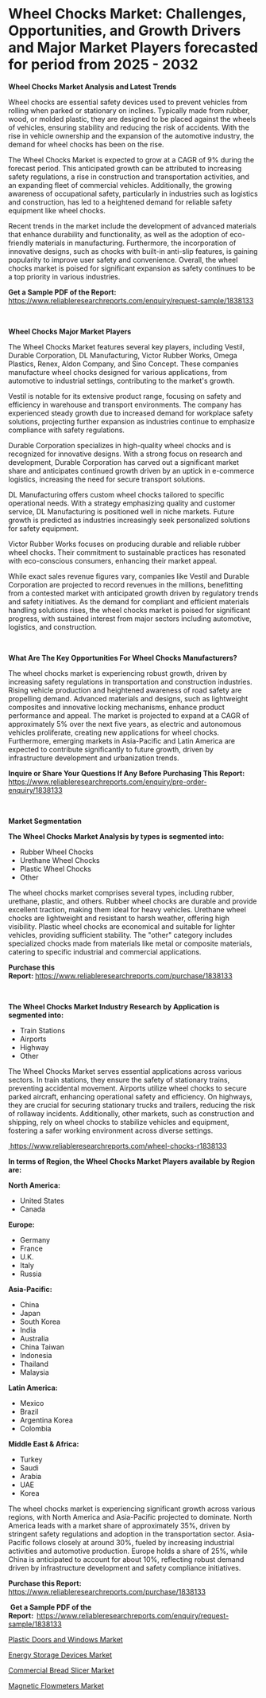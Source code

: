 <p><h1>Wheel Chocks Market: Challenges, Opportunities, and Growth Drivers and Major Market Players forecasted for period from 2025 - 2032</h1></p><p><strong>Wheel Chocks Market Analysis and Latest Trends</strong></p>
<p><p>Wheel chocks are essential safety devices used to prevent vehicles from rolling when parked or stationary on inclines. Typically made from rubber, wood, or molded plastic, they are designed to be placed against the wheels of vehicles, ensuring stability and reducing the risk of accidents. With the rise in vehicle ownership and the expansion of the automotive industry, the demand for wheel chocks has been on the rise.</p><p>The Wheel Chocks Market is expected to grow at a CAGR of 9% during the forecast period. This anticipated growth can be attributed to increasing safety regulations, a rise in construction and transportation activities, and an expanding fleet of commercial vehicles. Additionally, the growing awareness of occupational safety, particularly in industries such as logistics and construction, has led to a heightened demand for reliable safety equipment like wheel chocks.</p><p>Recent trends in the market include the development of advanced materials that enhance durability and functionality, as well as the adoption of eco-friendly materials in manufacturing. Furthermore, the incorporation of innovative designs, such as chocks with built-in anti-slip features, is gaining popularity to improve user safety and convenience. Overall, the wheel chocks market is poised for significant expansion as safety continues to be a top priority in various industries.</p></p>
<p><strong>Get a Sample PDF of the Report:&nbsp;</strong> <a href="https://www.reliableresearchreports.com/enquiry/request-sample/1838133?utm_campaign=38&utm_medium=2&utm_source=Github&utm_content=ia&utm_term=18022025&utm_id=wheel-chocks">https://www.reliableresearchreports.com/enquiry/request-sample/1838133</a></p>
<p>&nbsp;</p>
<p><strong>Wheel Chocks Major Market Players</strong></p>
<p><p>The Wheel Chocks Market features several key players, including Vestil, Durable Corporation, DL Manufacturing, Victor Rubber Works, Omega Plastics, Renex, Aldon Company, and Sino Concept. These companies manufacture wheel chocks designed for various applications, from automotive to industrial settings, contributing to the market's growth.</p><p>Vestil is notable for its extensive product range, focusing on safety and efficiency in warehouse and transport environments. The company has experienced steady growth due to increased demand for workplace safety solutions, projecting further expansion as industries continue to emphasize compliance with safety regulations.</p><p>Durable Corporation specializes in high-quality wheel chocks and is recognized for innovative designs. With a strong focus on research and development, Durable Corporation has carved out a significant market share and anticipates continued growth driven by an uptick in e-commerce logistics, increasing the need for secure transport solutions.</p><p>DL Manufacturing offers custom wheel chocks tailored to specific operational needs. With a strategy emphasizing quality and customer service, DL Manufacturing is positioned well in niche markets. Future growth is predicted as industries increasingly seek personalized solutions for safety equipment.</p><p>Victor Rubber Works focuses on producing durable and reliable rubber wheel chocks. Their commitment to sustainable practices has resonated with eco-conscious consumers, enhancing their market appeal.</p><p>While exact sales revenue figures vary, companies like Vestil and Durable Corporation are projected to record revenues in the millions, benefitting from a contested market with anticipated growth driven by regulatory trends and safety initiatives. As the demand for compliant and efficient materials handling solutions rises, the wheel chocks market is poised for significant progress, with sustained interest from major sectors including automotive, logistics, and construction.</p></p>
<p>&nbsp;</p>
<p><strong>What Are The Key Opportunities For Wheel Chocks Manufacturers?</strong></p>
<p><p>The wheel chocks market is experiencing robust growth, driven by increasing safety regulations in transportation and construction industries. Rising vehicle production and heightened awareness of road safety are propelling demand. Advanced materials and designs, such as lightweight composites and innovative locking mechanisms, enhance product performance and appeal. The market is projected to expand at a CAGR of approximately 5% over the next five years, as electric and autonomous vehicles proliferate, creating new applications for wheel chocks. Furthermore, emerging markets in Asia-Pacific and Latin America are expected to contribute significantly to future growth, driven by infrastructure development and urbanization trends.</p></p>
<p><strong>Inquire or Share Your Questions If Any Before Purchasing This Report:</strong> <a href="https://www.reliableresearchreports.com/enquiry/pre-order-enquiry/1838133?utm_campaign=38&utm_medium=2&utm_source=Github&utm_content=ia&utm_term=18022025&utm_id=wheel-chocks">https://www.reliableresearchreports.com/enquiry/pre-order-enquiry/1838133</a></p>
<p>&nbsp;</p>
<p><strong>Market Segmentation</strong></p>
<p><strong>The Wheel Chocks Market Analysis by types is segmented into:</strong></p>
<p><ul><li>Rubber Wheel Chocks</li><li>Urethane Wheel Chocks</li><li>Plastic Wheel Chocks</li><li>Other</li></ul></p>
<p><p>The wheel chocks market comprises several types, including rubber, urethane, plastic, and others. Rubber wheel chocks are durable and provide excellent traction, making them ideal for heavy vehicles. Urethane wheel chocks are lightweight and resistant to harsh weather, offering high visibility. Plastic wheel chocks are economical and suitable for lighter vehicles, providing sufficient stability. The "other" category includes specialized chocks made from materials like metal or composite materials, catering to specific industrial and commercial applications.</p></p>
<p><strong>Purchase this Report:&nbsp;</strong><a href="https://www.reliableresearchreports.com/purchase/1838133?utm_campaign=38&utm_medium=2&utm_source=Github&utm_content=ia&utm_term=18022025&utm_id=wheel-chocks">https://www.reliableresearchreports.com/purchase/1838133</a></p>
<p>&nbsp;</p>
<p><strong>The Wheel Chocks Market Industry Research by Application is segmented into:</strong></p>
<p><ul><li>Train Stations</li><li>Airports</li><li>Highway</li><li>Other</li></ul></p>
<p><p>The Wheel Chocks Market serves essential applications across various sectors. In train stations, they ensure the safety of stationary trains, preventing accidental movement. Airports utilize wheel chocks to secure parked aircraft, enhancing operational safety and efficiency. On highways, they are crucial for securing stationary trucks and trailers, reducing the risk of rollaway incidents. Additionally, other markets, such as construction and shipping, rely on wheel chocks to stabilize vehicles and equipment, fostering a safer working environment across diverse settings.</p></p>
<p><a href="https://www.reliableresearchreports.com/wheel-chocks-r1838133?utm_campaign=38&utm_medium=2&utm_source=Github&utm_content=ia&utm_term=18022025&utm_id=wheel-chocks">&nbsp;https://www.reliableresearchreports.com/wheel-chocks-r1838133</a></p>
<p><strong>In terms of Region, the Wheel Chocks Market Players available by Region are:</strong></p>
<p>
    <p> <strong> North America: </strong>
        <ul>
            <li>United States</li>
            <li>Canada</li>
        </ul>
        </p> 
    <p> <strong> Europe: </strong>
        <ul>
            <li>Germany</li>
            <li>France</li>
            <li>U.K.</li>
            <li>Italy</li>
            <li>Russia</li>
        </ul>
        </p> 
    <p> <strong> Asia-Pacific: </strong>
        <ul>
            <li>China</li>
            <li>Japan</li>
            <li>South Korea</li>
            <li>India</li>
            <li>Australia</li>
            <li>China Taiwan</li>
            <li>Indonesia</li>
            <li>Thailand</li>
            <li>Malaysia</li>
        </ul>
        </p> 
    <p> <strong> Latin America: </strong>
        <ul>
            <li>Mexico</li>
            <li>Brazil</li>
            <li>Argentina Korea</li>
            <li>Colombia</li>
        </ul>
        </p> 
    <p> <strong> Middle East & Africa: </strong>
        <ul>
            <li>Turkey</li>
            <li>Saudi</li>
            <li>Arabia</li>
            <li>UAE</li>
            <li>Korea</li>
        </ul>
    </p>
    </p>
<p><p>The wheel chocks market is experiencing significant growth across various regions, with North America and Asia-Pacific projected to dominate. North America leads with a market share of approximately 35%, driven by stringent safety regulations and adoption in the transportation sector. Asia-Pacific follows closely at around 30%, fueled by increasing industrial activities and automotive production. Europe holds a share of 25%, while China is anticipated to account for about 10%, reflecting robust demand driven by infrastructure development and safety compliance initiatives.</p></p>
<p><strong>Purchase this Report: </strong><a href="https://www.reliableresearchreports.com/purchase/1838133?utm_campaign=38&utm_medium=2&utm_source=Github&utm_content=ia&utm_term=18022025&utm_id=wheel-chocks">https://www.reliableresearchreports.com/purchase/1838133</a></p>
<p>&nbsp;<strong>Get a Sample PDF of the Report:&nbsp;&nbsp;</strong><a href="https://www.reliableresearchreports.com/enquiry/request-sample/1838133?utm_campaign=38&utm_medium=2&utm_source=Github&utm_content=ia&utm_term=18022025&utm_id=wheel-chocks">https://www.reliableresearchreports.com/enquiry/request-sample/1838133</a></p>
<p><strong></strong></p>
<p><p><a href="https://github.com/joshuagarcia509/Market-Research-Report-List-1/blob/main/plastic-doors-and-windows-market.md?utm_campaign=38&utm_medium=2&utm_source=Github&utm_content=ia&utm_term=18022025&utm_id=wheel-chocks">Plastic Doors and Windows Market</a></p><p><a href="https://github.com/arionmp/Market-Research-Report-List-5/blob/main/energy-storage-devices-market.md?utm_campaign=38&utm_medium=2&utm_source=Github&utm_content=ia&utm_term=18022025&utm_id=wheel-chocks">Energy Storage Devices Market</a></p><p><a href="https://github.com/lillybosakoi/Market-Research-Report-List-1/blob/main/commercial-bread-slicer-market.md?utm_campaign=38&utm_medium=2&utm_source=Github&utm_content=ia&utm_term=18022025&utm_id=wheel-chocks">Commercial Bread Slicer Market</a></p><p><a href="https://github.com/boyertrull4r/Market-Research-Report-List-1/blob/main/magnetic-flowmeters-market.md?utm_campaign=38&utm_medium=2&utm_source=Github&utm_content=ia&utm_term=18022025&utm_id=wheel-chocks">Magnetic Flowmeters Market</a></p></p>